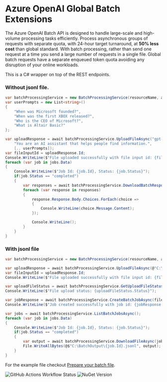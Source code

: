 # Azure OpenAI Global Batch Extensions

The Azure OpenAI Batch API is designed to handle large-scale and high-volume processing tasks efficiently. Process asynchronous groups of requests with separate quota, with 24-hour target turnaround, at **50% less cost** than global standard. With batch processing, rather than send one request at a time you send a large number of requests in a single file. Global batch requests have a separate enqueued token quota avoiding any disruption of your online workloads.

This is a C# wrapper on top of the REST endpoints.

### Without jsonl file.

```csharp
var batchProcessingService = new BatchProcessingService(resourceName, apiKey);
var userPrompts = new List<string>()
{
    "When was Microsoft founded?",
    "When was the first XBOX released?",
    "Who is the CEO of Microsoft?",
    "What is Altair Basic?"
};

var uploadResponse = await batchProcessingService.UploadFileAsync("gpt-4o-mini", 
    "You are an AI assistant that helps people find information.",
    [.. userPrompts]);
var fileInputId = uploadResponse.Id;
Console.WriteLine($"File uploaded successfully with file input id: {fileInputId}");
foreach (var job in jobs.Data)
{
    Console.WriteLine($"Job Id: {job.Id}, Status: {job.Status}");
    if(job.Status == "completed")
    {
        var responses = await batchProcessingService.DownloadBatchResponseAsync(job.OutputFileId);
        foreach (var response in responses)
        {
            response.Response.Body.Choices.ForEach(choice =>
            {
                Console.WriteLine(choice.Message.Content);
            });

            Console.WriteLine();
        }
    }
}
```

### With jsonl file

```csharp
var batchProcessingService = new BatchProcessingService(resourceName, apiKey);

var uploadResponse = await batchProcessingService.UploadFileAsync(@"C:\BatchInput\test.jsonl");
var fileInputId = uploadResponse.Id;
Console.WriteLine($"File uploaded successfully with file input id: {fileInputId}");

var uploadFileStatus = await batchProcessingService.GetUploadFileStatusAsync(fileInputId);
Console.WriteLine($"File upload status: {uploadFileStatus.Status}");

var jobResponse = await batchProcessingService.CreateBatchJobAsync(fileInputId);
Console.WriteLine($"Job created successfully with job id: {jobResponse.Id}");

var jobs = await batchProcessingService.ListBatchJobsAsync();
foreach (var job in jobs.Data)
{
    Console.WriteLine($"Job Id: {job.Id}, Status: {job.Status}");
    if(job.Status == "completed")
    {
        var output = await batchProcessingService.DownloadFileAsync(job.OutputFileId);
        File.WriteAllBytes(@$"C:\BatchOutput\{job.Id}.jsonl", output);
    }
}
```

For the example file checkout [Prepare your batch file](https://learn.microsoft.com/azure/ai-services/openai/how-to/batch?tabs=standard-input%2Cpython-secure&pivots=rest-api&WT.mc_id=DT-MVP-5002040#preparing-your-batch-file).

![GitHub Actions Workflow Status](https://img.shields.io/github/actions/workflow/status/anuraj/Azure-OpenAI-Global-Batch-Extensions/main.yml) ![NuGet Version](https://img.shields.io/nuget/v/BatchExtensions)